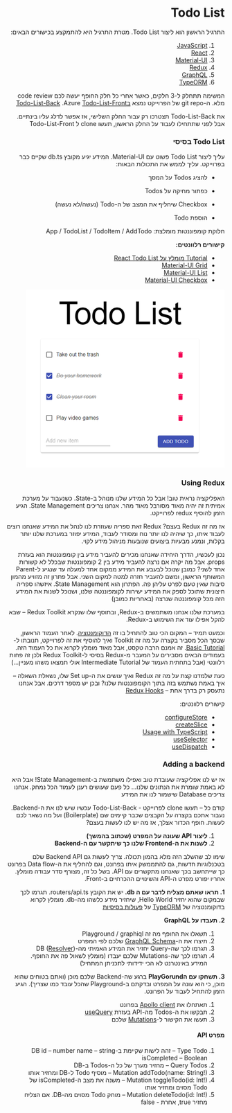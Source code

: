<div dir="rtl">

# Todo List

התרגיל הראשון הוא ליצור Todo List. מטרת התרגיל היא להתמקצע בכישורים הבאים:
1.	[JavaScript](https://developer.mozilla.org/en-US/docs/Web/JavaScript)
2.	[React](https://reactjs.org)
3.	[Material-UI](https://material-ui.com/)
4.	[Redux](https://redux.js.org/)
5.	[GraphQL](https://graphql.org/)
6.	[TypeORM](https://typeorm.io/)

המשימה תתחלק ל-3 חלקים, כאשר אחרי כל חלק החופף יעשה לכם code review מלא. ה-git repo של הפרוייקט נמצא [בTodo-List-Back](https://dev.azure.com/ShaharDigital/CPR/_git/Todo-List-Back) .Azure  [Todo-List-Front](https://dev.azure.com/ShaharDigital/CPR/_git/Todo-List-Front)

את Todo-List-Back תצטרכו רק עבור החלק השלישי, אז אפשר לדלג עליו בינתיים. אבל לפני שתתחילו לעבוד על החלק הראשון, תעשו clone ל  Todo-List-Front
 
### Todo List בסיסי
עליך ליצור Todo List פשוט עם Material-UI. המידע יגיע מקובץ db.ts שקיים כבר בפרוייקט. עליך לממש את התכולות הבאות:

- להציג Todos על המסך

- כפתור מחיקה על Todos

- Checkbox שיחליף את המצב של ה-Todo (נעשה/לא נעשה)

- הוספת Todo


חלוקת קומפוננטות מומלצת:
App / TodoList / TodoItem / AddTodo

**קישורים רלוונטים:**
-	[Tutorial מומלץ על React Todo List](https://www.youtube.com/watch?v=pCA4qpQDZD8)
-	[Material-UI Grid](https://material-ui.com/components/grid/)
-	[Material-UI List](https://material-ui.com/components/lists/)
-	[Material-UI Checkbox](https://material-ui.com/components/checkboxes/#checkbox-with-formcontrollabel)

![finihsedTodoStep1](./finishedtodostep1.png)

### Using Redux
האפליקציה נראית טוב! אבל כל המידע שלנו מנוהל ב-State. כשנעבוד על מערכת אמיתית זה יהיה מאוד מסורבל מאוד מהר. אנחנו צריכים State Management. הגיע הזמן להוסיף redux לפרוייקט.

אז מה זה Redux בעצם? Redux זאת ספריה שעוזרת לנו לנהל את המידע שאנחנו רוצים לעבוד איתו, כך שיהיה לנו יותר נוח ומסודר לעבוד, המידע יפוזר במערכת שלנו יותר בקלות, ונמנע מבעיות ביצועים שנובעות מניהול מידע לקוי.

נכון לעכשיו, הדרך היחידה שאנחנו מכירים להעביר מידע בין קומפוננטות הוא בעזרת props. אבל מה יקרה אם נרצה להעביר מידע בין 2 קומפוננטות שבכלל לא קשורות אחד לשני? כמובן שנוכל לבעבע את המידע ממקום אחד למעלה עד שנגיע ל-Parent המשותף הראשון, ומשם להעביר חזרה למטה למקום השני. אבל פתרון זה מזוויע מהמון סיבות שאין טעם לפרט עליהן פה. הפתרון הוא State Management. איזשהו ספריה חיצונית שתוכל לספק את המידע ישירות לקומפוננטה שלנו, ושנוכל לשנות את המידע הזה מכל קומפוננטה שנרצה (באחריות כמובן)

במערכת שלנו אנחנו משתמשים ב-Redux, ובתוסף שלו שנקרא Redux Toolkit – שבא להקל אפילו עוד את השימוש ב-Redux.

וכמעט תמיד – המקום הכי טוב להתחיל בו זה [הדוקומנטציה](https://redux-toolkit.js.org/introduction/quick-start). לאחר העמוד הראשון, שבסך הכל מסביר בקצרה על מה זה Toolkit ואיך להוסיף את זה לפרוייקט, תנובתו ל-[Basic Tutorial](https://redux-toolkit.js.org/tutorials/basic-tutorial). זה אמנם הרבה טקסט, אבל מאוד מומלץ לקרוא את כל העמוד הזה. בעמודים הבאים מסבירים על המעבר מ-Redux בסיסי ל-Redux Toolkit ולכן זה פחות רלוונטי (אבל בתחתית העמוד של Intermediate Tutorial אולי תמצאו משהו מעניין...)


כעת שלמדנו קצת על מה זה Redux ואיך עושים את ה-Set up שלו, נשאלת השאלה – איך באמת נשתמש בזה בתוך הקומפוננטות שלנו? ובכן יש מספר דרכים. אבל אנחנו נתעסק רק בדרך אחת – [Redux Hooks](https://react-redux.js.org/api/hooks)

קישורים רלוונטים:
- [configureStore](https://redux-toolkit.js.org/api/configureStore#usage)
- [createSlice](https://redux-toolkit.js.org/api/createSlice)
- [Usage with TypeScript](https://redux-toolkit.js.org/usage/usage-with-typescript#createslice)
- [useSelector](https://react-redux.js.org/api/hooks#useselector-examples)
- [useDispatch](https://react-redux.js.org/api/hooks#usedispatch)

### Adding a backend
אז יש לנו אפליקציה שעובדת טוב ואפילו משתמשת ב-State Management! אבל היא לא באמת שומרת את הנתונים שלנו... כל פעם שעושים רענן לעמוד הכל נמחק. אנחנו צריכים Database שישמור לנו את המידע

קודם כל – תעשו clone לפרוייקט - Todo-List-Back
עכשיו שיש לנו את ה-Backend. נעבור אתכם בקצרה על הקבצים שכבר קיימים שם (Boilerplate) ועל מה נשאר לכם לעשות. חופף הכדור אצלך,
אז מה יש לנו לעשות בעצם?
1.	**ליצור API שעונה על המפרט (שכתוב בהמשך)**
2.	**לשנות את ה-Frontend שלנו כך שיתקשר עם ה-Backend**

שימו לב שהשלב הזה מלא בהמון תכולה. צריך לעשות גם Backend API שלם בטכנלוגיות חדשות, גם להתממשק איתו בפרונט, וגם להחליף את ה-Data flow בפרונט כך שייתחשב בכך שאנחנו מתקשרים עם API. בשל כל זה, מצורף סדר עבודה מומלץ. אחריו יפורט מפרט ה-API והשינויים ההכרחיים ב-Front.


**1.	תראו שאתם מצליח לדבר עם ה db.**
 יש את הקובץ routers/api.ts. תגרמו לכך שבמקום שהוא יחזיר Hello World, שיחזיר מידע כלשהו מה-db. מומלץ לקרוא בדוקומנטציה של [TypeORM](https://typeorm.io/#/) על [פעולות בסיסיות](https://typeorm.io/#/working-with-repository)

**2.	תעבדו על GraphQL**
  1. תשאלו את החופף מה זה Playground / graphiql
  2.	תיצרו את ה-[GraphQL Schema](https://www.apollographql.com/docs/apollo-server/getting-started/#step-3-define-your-graphql-schema) שלכם לפי המפרט
  3.	תגרמו לכך שה-Query יחזיר את המידע האמיתי מה-DB ([Resolver](https://www.apollographql.com/docs/apollo-server/getting-started/#step-5-define-a-resolver))
  4.	תגרמו לכך שה-Mutations שלכם יעבדו (מומלץ לשאול פה את החופף. המידע באינטרנט לא הכי ידידותי לתכניתן המתחיל)


**3. תשחקו עם הPlayGorund** ברגע שה-Backend שלכם מוכן (ואתם בטוחים שהוא מוכן, כי הוא עונה על המפרט ובדקתם ב-Playground שהכל עובד כמו שצריך). הגיע הזמן להתחיל לעבוד על הפרונט.
1.	תאתחלו את [Apollo client](https://www.apollographql.com/docs/react/get-started/) בפרונט
2.	תבקשו את ה-Todos מה-API בעזרת [useQuery](https://www.apollographql.com/docs/react/data/queries/)
3.	תעשו את הקישור ל-[Mutations](https://www.apollographql.com/docs/react/data/mutations/) שלכם


#### מפרט API
1.	Type Todo – זהה לישות שקיימת ב-DB
id – number
name – string
isCompleted – Boolean
2.	Query Todos – מחזיר מערך של כל ה-Todos ב-DB
3.	Mutation addTodo(name: String!) – מוסיף Todo ל-DB ומחזיר אותו
4.	Mutation toggleTodo(id: Int!) – משנה את מצב ה-isCompleted של Todo מסוים ומחזיר אותו
5.	Mutation deleteTodo(id: Int!) – מוחק Todo מסוים מה-DB. אם הצליח מחזיר true, אחרת - false

</div>